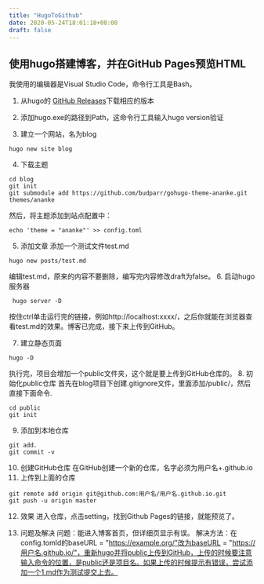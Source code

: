 ```yaml
---
title: "HugoToGithub"
date: 2020-05-24T18:01:18+08:00
draft: false
---
```


## 使用hugo搭建博客，并在GitHub Pages预览HTML
我使用的编辑器是Visual Studio Code，命令行工具是Bash。
1. 从hugo的 [GitHub Releases](https://github.com/gohugoio/hugo/releases)下载相应的版本

2. 添加hugo.exe的路径到Path，这命令行工具输入hugo version验证

3. 建立一个网站，名为blog
```
hugo new site blog
```
4. 下载主题
```
cd blog
git init
git submodule add https://github.com/budparr/gohugo-theme-ananke.git themes/ananke
```
然后，将主题添加到站点配置中：
```
echo 'theme = "ananke"' >> config.toml
```
5. 添加文章
添加一个测试文件test.md
```
hugo new posts/test.md
```
编辑test.md，原来的内容不要删除，编写完内容修改draft为false。
6. 启动hugo服务器
```
 hugo server -D
```
按住ctrl单击运行完的链接，例如http://localhost:xxxx/，之后你就能在浏览器查看test.md的效果。博客已完成，接下来上传到GitHub。

7. 建立静态页面
```
hugo -D
```
执行完，项目会增加一个public文件夹，这个就是要上传到GitHub仓库的。
8. 初始化public仓库
首先在blog项目下创建.gitignore文件，里面添加/public/，然后直接下面命令.
```
cd public
git init
```
9. 添加到本地仓库
```
git add.
git commit -v
```
10. 创建GitHub仓库
在GitHub创建一个新的仓库，名字必须为用户名+.github.io
11. 上传到上面的仓库
```
git remote add origin git@github.com:用户名/用户名.github.io.git
git push -u origin master
```
12. 效果
进入仓库，点击setting，找到Github Pages的链接，就能预览了。

13. 问题及解决
问题：能进入博客首页，但详细页显示有误。
解决方法：在config.tomld的baseURL = "https://example.org/"改为baseURL = "https://用户名.github.io/"，重新hugo并将public上传到GitHub，上传的时候要注意输入命令的位置，是public还是项目名。如果上传的时候提示有错误，尝试添加一个1.md作为测试提交上去。